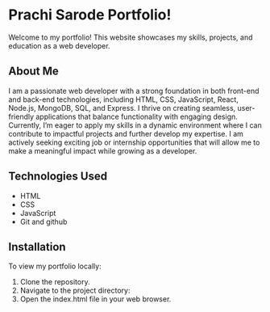 # Prachi Sarode Portfolio!

Welcome to my portfolio! This website showcases my skills, projects, and education as a web developer. 


## About Me

I am a passionate web developer with a strong foundation in both front-end and back-end technologies, including HTML, CSS, JavaScript, React, Node.js, MongoDB, SQL, and Express. I thrive on creating seamless, user-friendly applications that balance functionality with engaging design. Currently, I’m eager to apply my skills in a dynamic environment where I can contribute to impactful projects and further develop my expertise. I am actively seeking exciting job or internship opportunities that will allow me to make a meaningful impact while growing as a developer.

## Technologies Used

- HTML
- CSS
- JavaScript
- Git and github


## Installation

To view my portfolio locally:

1. Clone the repository.
2. Navigate to the project directory:
3. Open the index.html file in your web browser.
